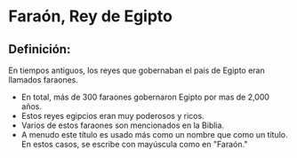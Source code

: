 # Faraón, Rey de Egipto

## Definición: 

En tiempos antiguos, los reyes que gobernaban el país de Egipto eran llamados faraones.

* En total, más de 300 faraones gobernaron Egipto por mas de 2,000 años.
* Estos reyes egipcios eran muy poderosos y ricos.
* Varios de estos faraones son mencionados en la Biblia.
* A menudo este título es usado más como un nombre que como un título. En estos casos, se escribe con mayúscula como en  "Faraón."

